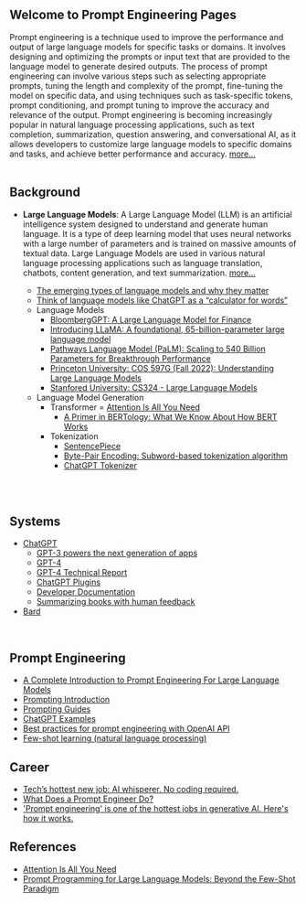 ## Welcome to Prompt Engineering Pages  

Prompt engineering is a technique used to improve the performance and output of large language models for specific tasks or domains. It involves designing and optimizing the prompts or input text that are provided to the language model to generate desired outputs. The process of prompt engineering can involve various steps such as selecting appropriate prompts, tuning the length and complexity of the prompt, fine-tuning the model on specific data, and using techniques such as task-specific tokens, prompt conditioning, and prompt tuning to improve the accuracy and relevance of the output. Prompt engineering is becoming increasingly popular in natural language processing applications, such as text completion, summarization, question answering, and conversational AI, as it allows developers to customize large language models to specific domains and tasks, and achieve better performance and accuracy. [more...](https://en.wikipedia.org/wiki/Prompt_engineering)  
<br>

## Background
- **Large Language Models**: A Large Language Model (LLM) is an artificial intelligence system designed to understand and generate human language. It is a type of deep learning model that uses neural networks with a large number of parameters and is trained on massive amounts of textual data. Large Language Models are used in various natural language processing applications such as language translation, chatbots, content generation, and text summarization. [more...](https://en.wikipedia.org/wiki/Large_language_model)

  - [The emerging types of language models and why they matter
  ](https://techcrunch.com/2022/04/28/the-emerging-types-of-language-models-and-why-they-matter/)
  - [Think of language models like ChatGPT as a “calculator for words”](https://simonwillison.net/2023/Apr/2/calculator-for-words/)
  - Language Models
    - [BloombergGPT: A Large Language Model for Finance](https://doi.org/10.48550/arXiv.2303.17564)
    - [Introducing LLaMA: A foundational, 65-billion-parameter large language model](https://ai.facebook.com/blog/large-language-model-llama-meta-ai/)
    - [Pathways Language Model (PaLM): Scaling to 540 Billion Parameters for Breakthrough Performance](https://ai.googleblog.com/2022/04/pathways-language-model-palm-scaling-to.html)
    - [Princeton University: COS 597G (Fall 2022): Understanding Large Language Models](https://www.cs.princeton.edu/courses/archive/fall22/cos597G/)
    - [Stanfored University: CS324 - Large Language Models](https://stanford-cs324.github.io/winter2022/)
  - Language Model Generation
    - Transformer
      = [Attention Is All You Need](https://arxiv.org/pdf/1706.03762.pdf)
      - [A Primer in BERTology: What We Know About How BERT Works](https://arxiv.org/pdf/2002.12327.pdf)
    - Tokenization
      - [SentencePiece](https://github.com/google/sentencepiece)
      - [Byte-Pair Encoding: Subword-based tokenization algorithm](https://towardsdatascience.com/byte-pair-encoding-subword-based-tokenization-algorithm-77828a70bee0)
      - [ChatGPT Tokenizer](https://platform.openai.com/tokenizer)

<br>
<br>


## Systems
- [ChatGPT](https://chat.openai.com/chat)
  - [GPT-3 powers the next generation of apps](https://openai.com/blog/gpt-3-apps) 
  - [GPT-4](https://openai.com/product/gpt-4) 
  - [GPT-4 Technical Report](https://doi.org/10.48550/arXiv.2303.08774)
  - [ChatGPT Plugins](https://platform.openai.com/docs/plugins/introduction)
  - [Developer Documentation](https://platform.openai.com/docs/introduction)
  - [Summarizing books with human feedback](https://openai.com/research/summarizing-books)
- [Bard](https://bard.google.com/)

<br>


## Prompt Engineering
- [A Complete Introduction to Prompt Engineering For Large Language Models](https://www.mihaileric.com/posts/a-complete-introduction-to-prompt-engineering/)
- [Prompting Introduction](https://github.com/dair-ai/Prompt-Engineering-Guide/blob/main/guides/prompts-intro.md)
- [Prompting Guides](https://github.com/dair-ai/Prompt-Engineering-Guide/tree/main/guides)
- [ChatGPT Examples](https://platform.openai.com/examples)
- [Best practices for prompt engineering with OpenAI API](https://help.openai.com/en/articles/6654000-best-practices-for-prompt-engineering-with-openai-api)
- [Few-shot learning (natural language processing)](https://en.wikipedia.org/wiki/Few-shot_learning_(natural_language_processing))


## Career
- [Tech’s hottest new job: AI whisperer. No coding required.](https://www.washingtonpost.com/technology/2023/02/25/prompt-engineers-techs-next-big-job/) 
- [What Does a Prompt Engineer Do?](https://medium.com/sopmac-ai/what-does-a-prompt-engineer-do-f00c6f2ad1ab)
- ['Prompt engineering' is one of the hottest jobs in generative AI. Here's how it works.](https://www.businessinsider.com/prompt-engineering-ai-chatgpt-jobs-explained-2023-3)

## References
- [Attention Is All You Need](https://arxiv.org/pdf/1706.03762.pdf)
- [Prompt Programming for Large Language Models: Beyond the Few-Shot Paradigm](https://arxiv.org/pdf/2102.07350.pdf)
